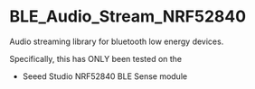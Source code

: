 # BLE_Audio_Stream_NRF52840

Audio streaming library for bluetooth low energy devices. 

Specifically, this has ONLY been tested on the 

- Seeed Studio NRF52840 BLE Sense module
